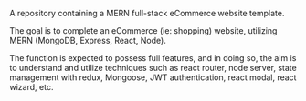 A repository containing a MERN full-stack eCommerce website template.

The goal is to complete an eCommerce (ie: shopping) website, utilizing MERN (MongoDB, Express, React, Node).

The function is expected to possess full features, and in doing so, the aim is to understand and utilize techniques such as react router, node server, state management with redux, Mongoose, JWT authentication, react modal, react wizard, etc.
